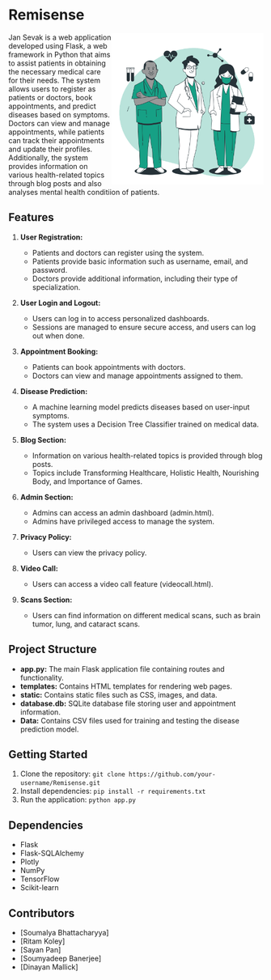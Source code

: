 # Remisense

<img src="static/images/doctors-animate.svg" align="right" height="300px">

Jan Sevak is a web application developed using Flask, a web framework in Python that aims to assist patients in obtaining the necessary medical care for their needs. The system allows users to register as patients or doctors, book appointments, and predict diseases based on symptoms. Doctors can view and manage appointments, while patients can track their appointments and update their profiles. Additionally, the system provides information on various health-related topics through blog posts and also analyses mental health conditiion of patients.

## Features

1. **User Registration:**
   - Patients and doctors can register using the system.
   - Patients provide basic information such as username, email, and password.
   - Doctors provide additional information, including their type of specialization.

2. **User Login and Logout:**
   - Users can log in to access personalized dashboards.
   - Sessions are managed to ensure secure access, and users can log out when done.

3. **Appointment Booking:**
   - Patients can book appointments with doctors.
   - Doctors can view and manage appointments assigned to them.

4. **Disease Prediction:**
   - A machine learning model predicts diseases based on user-input symptoms.
   - The system uses a Decision Tree Classifier trained on medical data.

5. **Blog Section:**
   - Information on various health-related topics is provided through blog posts.
   - Topics include Transforming Healthcare, Holistic Health, Nourishing Body, and Importance of Games.

6. **Admin Section:**
   - Admins can access an admin dashboard (admin.html).
   - Admins have privileged access to manage the system.

7. **Privacy Policy:**
   - Users can view the privacy policy.

8. **Video Call:**
   - Users can access a video call feature (videocall.html).

9. **Scans Section:**
   - Users can find information on different medical scans, such as brain tumor, lung, and cataract scans.

## Project Structure

- **app.py:** The main Flask application file containing routes and functionality.
- **templates:** Contains HTML templates for rendering web pages.
- **static:** Contains static files such as CSS, images, and data.
- **database.db:** SQLite database file storing user and appointment information.
- **Data:** Contains CSV files used for training and testing the disease prediction model.


## Getting Started

1. Clone the repository: `git clone https://github.com/your-username/Remisense.git`
2. Install dependencies: `pip install -r requirements.txt`
3. Run the application: `python app.py`

## Dependencies

- Flask
- Flask-SQLAlchemy
- Plotly
- NumPy
- TensorFlow
- Scikit-learn

## Contributors

- [Soumalya Bhattacharyya]
- [Ritam Koley]
- [Sayan Pan]
- [Soumyadeep Banerjee]
- [Dinayan Mallick]




